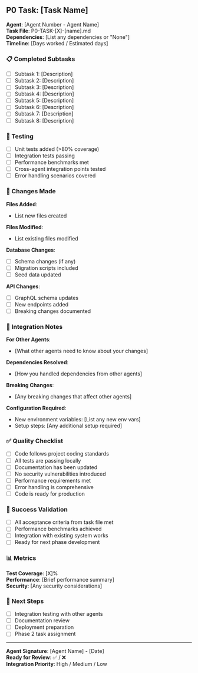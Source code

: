 ## P0 Task: [Task Name]
**Agent**: [Agent Number - Agent Name]  
**Task File**: P0-TASK-[X]-[name].md  
**Dependencies**: [List any dependencies or "None"]  
**Timeline**: [Days worked / Estimated days]  

### 📋 Completed Subtasks
- [ ] Subtask 1: [Description]
- [ ] Subtask 2: [Description]
- [ ] Subtask 3: [Description]
- [ ] Subtask 4: [Description]
- [ ] Subtask 5: [Description]
- [ ] Subtask 6: [Description]
- [ ] Subtask 7: [Description]
- [ ] Subtask 8: [Description]

### 🧪 Testing
- [ ] Unit tests added (>80% coverage)
- [ ] Integration tests passing
- [ ] Performance benchmarks met
- [ ] Cross-agent integration points tested
- [ ] Error handling scenarios covered

### 📁 Changes Made
**Files Added**:
- List new files created

**Files Modified**:
- List existing files modified

**Database Changes**:
- [ ] Schema changes (if any)
- [ ] Migration scripts included
- [ ] Seed data updated

**API Changes**:
- [ ] GraphQL schema updates
- [ ] New endpoints added
- [ ] Breaking changes documented

### 🔗 Integration Notes
**For Other Agents**:
- [What other agents need to know about your changes]

**Dependencies Resolved**:
- [How you handled dependencies from other agents]

**Breaking Changes**:
- [Any breaking changes that affect other agents]

**Configuration Required**:
- New environment variables: [List any new env vars]
- Setup steps: [Any additional setup required]

### ✅ Quality Checklist
- [ ] Code follows project coding standards
- [ ] All tests are passing locally
- [ ] Documentation has been updated
- [ ] No security vulnerabilities introduced
- [ ] Performance requirements met
- [ ] Error handling is comprehensive
- [ ] Code is ready for production

### 🎯 Success Validation
- [ ] All acceptance criteria from task file met
- [ ] Performance benchmarks achieved
- [ ] Integration with existing system works
- [ ] Ready for next phase development

### 📊 Metrics
**Test Coverage**: [X]%  
**Performance**: [Brief performance summary]  
**Security**: [Any security considerations]  

### 🔄 Next Steps
- [ ] Integration testing with other agents
- [ ] Documentation review
- [ ] Deployment preparation
- [ ] Phase 2 task assignment

---
**Agent Signature**: [Agent Name] - [Date]  
**Ready for Review**: ✅ / ❌  
**Integration Priority**: High / Medium / Low